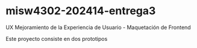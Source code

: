 # misw4302-202414-entrega3
UX Mejoramiento de la Experiencia de Usuario - Maquetación de Frontend

Este proyecto consiste en dos prototipos 